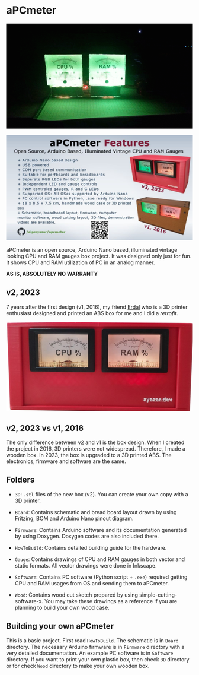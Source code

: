 # aPCmeter

![aPCmeter Working](BoardFinalTest.gif)

![aPCmeter Flyer](aPCmeter_Promo-v2.jpg)

aPCmeter is an open source, Arduino Nano based, illuminated vintage looking CPU and RAM gauges box project. It was designed only just for fun. It shows CPU and RAM utilization of PC in an analog manner.

**AS IS, ABSOLUTELY NO WARRANTY**

## v2, 2023

7 years after the first design (v1, 2016), my friend [Erdal](https://www.linkedin.com/in/erdal-mehmetcik-7470363a/) who is a 3D printer enthusiast designed and printed an ABS box for me and I did a *retrofit*.

![v2 front](v2-front.jpg)

## v2, 2023 vs v1, 2016

The only difference between v2 and v1 is the box design. When I created the project in 2016, 3D printers were not widespread. Therefore, I made a wooden box. In 2023, the box is upgraded to a 3D printed ABS. The electronics, firmware and software are the same.

## Folders

* `3D`: `.stl` files of the new box (v2). You can create your own copy with a 3D printer.

* `Board`: Contains schematic and bread board layout drawn by using Fritzing, BOM and Arduino Nano pinout diagram.

* `Firmware`: Contains Arduino software and its documentation generated by using Doxygen. Doxygen codes are also included there.

* `HowToBuild`: Contains detailed building guide for the hardware.

* `Gauge`: Contains drawings of CPU and RAM gauges in both vector and static formats. All vector drawings were done in Inkscape.

* `Software`: Contains PC software (Python script + `.exe`) required getting CPU and RAM usages from OS and sending them to aPCmeter.

* `Wood`: Contains wood cut sketch prepared by using simple-cutting-software-x. You may take these drawings as a reference if you are planning to build your own wood case.

## Building your own aPCmeter

This is a basic project. First read `HowToBuild`. The schematic is in `Board` directory. The necessary Arduino firmware is in `Firmware` directory with a very detailed documentation. An example PC software is in `Software` directory. If you want to print your own plastic box, then check `3D` directory or for check `Wood` directory to make your own wooden box.
